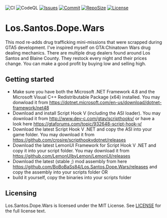 ![CI](https://github.com/BoBoBaSs84/Los.Santos.Dope.Wars/actions/workflows/ci.yml/badge.svg?branch=main)
![CodeQL](https://github.com/BoBoBaSs84/Los.Santos.Dope.Wars/actions/workflows/codeql.yml/badge.svg?branch=main)
[![Issues](https://img.shields.io/github/issues/BoBoBaSs84/Los.Santos.Dope.Wars)](https://github.com/BoBoBaSs84/Los.Santos.Dope.Wars/issues)
[![Commit](https://img.shields.io/github/last-commit/BoBoBaSs84/Los.Santos.Dope.Wars)](https://github.com/BoBoBaSs84/Los.Santos.Dope.Wars/commits/main/)
[![RepoSize](https://img.shields.io/github/repo-size/BoBoBaSs84/Los.Santos.Dope.Wars)](https://github.com/BoBoBaSs84/Los.Santos.Dope.Wars)
[![License](https://img.shields.io/github/license/BoBoBaSs84/Los.Santos.Dope.Wars)](https://github.com/BoBoBaSs84/Los.Santos.Dope.Wars/blob/main/LICENSE)

# Los.Santos.Dope.Wars

This mod re-adds drug trafficking mini-missions that were scrapped during GTA5 development. I've inspired myself on GTA:Chinatown Wars drug dealing mechanics. There are multiple drug dealers found around Los Santos and Blaine County. They restock every night and their prices change. You can make a good profit by buying low and selling high.

## Getting started

- Make sure you have both the Microsoft .NET Framework 4.8 and the Microsoft Visual C++ Redistributable Package (x64) installed. You may donwload it from https://dotnet.microsoft.com/en-us/download/dotnet-framework/net48
- Download and install Script Hook V (including the ASI loader). You may download it from http://www.dev-c.com/gtav/scripthookv/ or have a look here https://gtaforums.com/topic/932648-script-hook-v/
- Download the latest Script Hook V .NET and copy the ASI into your game folder. You may download it from https://github.com/crosire/scripthookvdotnet/releases
- Download the latest LemonUI Framework for Script Hook V .NET and copy it into your script folder. You may download it from https://github.com/LemonUIbyLemon/LemonUI/releases
- Download the latest (stable ;) mod assembly from here https://github.com/BoBoBaSs84/Los.Santos.Dope.Wars/releases and copy the assembly into your scripts folder
OR
- build it yourself, copy the binaries into your scripts folder

## Licensing

Los.Santos.Dope.Wars is licensed under the MIT License. See [LICENSE](LICENSE) for the full license text.
